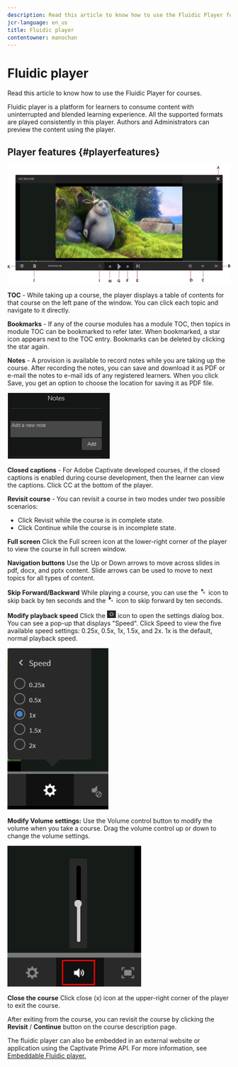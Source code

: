 ```yaml
---
description: Read this article to know how to use the Fluidic Player for courses.
jcr-language: en_us
title: Fluidic player
contentowner: manochan
---
```



# Fluidic player

Read this article to know how to use the Fluidic Player for courses.

Fluidic player is a platform for learners to consume content with uninterrupted and blended learning experience. All the supported formats are played consistently in this player. Authors and Administrators can preview the content using the player.

## Player features {#playerfeatures}

![](assets/fluidicplayer-callout.png)

**TOC** - While taking up a course, the player displays a table of contents for that course on the left pane of the window. You can click each topic and navigate to it directly. 

**Bookmarks** - If any of the course modules has a module TOC, then topics in module TOC can be bookmarked to refer later. When bookmarked, a star icon appears next to the TOC entry. Bookmarks can be deleted by clicking the star again.

**Notes** - A provision is available to record notes while you are taking up the course. After recording the notes, you can save and download it as PDF or e-mail the notes to e-mail ids of any registered learners. When you click Save, you get an option to choose the location for saving it as PDF file.

![](assets/notes.png)

**Closed captions** - For Adobe Captivate developed courses, if the closed captions is enabled during course development, then the learner can view the captions. Click CC at the bottom of the player.

**Revisit course** - You can revisit a course in two modes under two possible scenarios:

* Click Revisit while the course is in complete state.
* Click Continue while the course is in incomplete state.

**Full screen** Click the Full screen icon at the lower-right corner of the player to view the course in full screen window.

**Navigation buttons** Use the Up or Down arrows to move across slides in pdf, docx, and pptx content. Slide arrows can be used to move to next topics for all types of content.

**Skip Forward/Backward** While playing a course, you can use the ![](assets/asset-1.png) icon to skip back by ten seconds and the  ![](assets/assets-2.png) icon to skip forward by ten seconds.

**Modify playback speed** Click the ![](assets/speedicon.png) icon to open the settings dialog box. You can see a pop-up that displays "Speed". Click Speed to view the five available speed settings: 0.25x, 0.5x, 1x, 1.5x, and 2x. 1x is the default, normal playback speed.

![](assets/speedvariants.png)

**Modify Volume settings:** Use the Volume control button to modify the volume when you take a course. Drag the volume control up or down to change the volume settings.

![](assets/volumecontrol.png)

**Close the course** Click close (x) icon at the upper-right corner of the player to exit the course.

After exiting from the course, you can revisit the course by clicking the **Revisit** / **Continue** button on the course description page.

The fluidic player can also be embedded in an external website or application using the Captivate Prime API. For more information, see [Embeddable Fluidic player.](../../integration-admin/feature-summary/fluidic-player.md)
